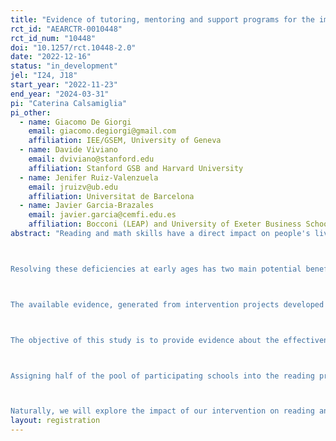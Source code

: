 ```yaml
---
title: "Evidence of tutoring, mentoring and support programs for the improvement of reading and mathematics competences."
rct_id: "AEARCTR-0010448"
rct_id_num: "10448"
doi: "10.1257/rct.10448-2.0"
date: "2022-12-16"
status: "in_development"
jel: "I24, J18"
start_year: "2022-11-23"
end_year: "2024-03-31"
pi: "Caterina Calsamiglia"
pi_other:
  - name: Giacomo De Giorgi
    email: giacomo.degiorgi@gmail.com
    affiliation: IEE/GSEM, University of Geneva
  - name: Davide Viviano
    email: dviviano@stanford.edu
    affiliation: Stanford GSB and Harvard University
  - name: Jenifer Ruiz-Valenzuela
    email: jruizv@ub.edu
    affiliation: Universitat de Barcelona
  - name: Javier Garcia-Brazales
    email: javier.garcia@cemfi.edu.es
    affiliation: Bocconi (LEAP) and University of Exeter Business School
abstract: "Reading and math skills have a direct impact on people's lives. Lacking these skills constitutes an important barrier against effective communication, and therefore against the development of the individual within society. An early deficiency in reading and mathematics levels is correlated with lower academic performance, a higher level of dropout, and worse labor market outcomes.

Resolving these deficiencies at early ages has two main potential benefits. First, it unravels the development of the person, making it easier for him/her to progress in their learning (dynamic gains and complementarities of future investments). Second, it improves the ability to work in the classroom on the part of the whole group (spillovers). The sooner such gaps and inequities are identified and addressed, the better individual and classroom educational performance will be.

The available evidence, generated from intervention projects developed in countries other than Spain (our context of interest), points to tutoring and mentoring programs as one of the most effective means to increase the academic performance of students, especially those who start at a greater disadvantage. In addition, the existing evidence points to this type of intervention as triggering other positive effects on learning (personal and transversal competences, school adherence, reduction in absenteeism, etc.).

The objective of this study is to provide evidence about the effectiveness of two interventions providing educational support, one for reading and one for mathematics, in low-socioeconomic schools located in Spain. The reading program consist of one-on-one mentoring sessions for grade 4 students aimed at fostering the pleasure for autonomous reading, The mathematics program consists of four-group tutorial sessions for grade 6 students. Within the classes of the grade for which the school is treated, only a subset of students will actually participate in our tutoring/mentoring programs.

Assigning half of the pool of participating schools into the reading program and the other half into the mathematics program, we will compare the outcomes of the students from the grade for which the school has been treated with the outcomes of the students in the same grade from schools that got assigned to the other program. Within a given treated class, students who did not actually participate in the mentoring/tutoring programs might still have their outcomes impacted through in-class spillovers.

Naturally, we will explore the impact of our intervention on reading and mathematics cognitive abilities. We will pay particular attention to how these programs affect the classroom depending on the position in the network of friends where the treated kids belong. We also explore other dimensions such as improvements in socio-emotional skills, classroom climate and behavior, and changes in social relations and friendships."
layout: registration
---
```


